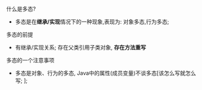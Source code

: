 什么是多态?
- 多态是在**继承/实现**情况下的一种现象,表现为: 对象多态,行为多态;

多态的前提
- 有继承/实现关系; 存在父类引用子类对象, **存在方法重写**

多态的一个注意事项
- 多态是对象、行为的多态, Java中的属性(成员变量)不谈多态[该怎么写就怎么写; ]; 

